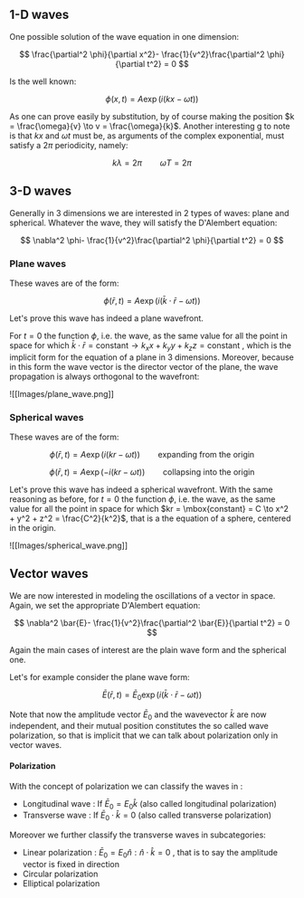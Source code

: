 
## 1-D waves

One possible solution of the wave equation in one dimension:

$$ \frac{\partial^2 \phi}{\partial x^2}- \frac{1}{v^2}\frac{\partial^2 \phi}{\partial t^2} = 0 $$

Is the well known:

$$ \phi(x,t) = A\exp(i(kx-\omega t)) $$

As one can prove easily by substitution, by of course making the position $k = \frac{\omega}{v} \to v = \frac{\omega}{k}$.
Another interesting g to note is that $kx$ and $\omega t$ must be, as arguments of the complex exponential, must satisfy a $2\pi$ periodicity, namely:

$$ k\lambda = 2 \pi \qquad \omega T = 2 \pi $$

## 3-D waves

Generally in 3 dimensions we are interested in 2 types of waves: plane and spherical.
Whatever the wave, they will satisfy the D'Alembert equation:

$$ \nabla^2 \phi- \frac{1}{v^2}\frac{\partial^2 \phi}{\partial t^2} = 0  $$
### Plane waves

These waves are of the form:

$$ \phi (\bar{r}, t) =A\exp(i(\bar{k} \cdot \bar{r}-\omega t))$$

Let's prove this wave has indeed a plane wavefront. 

For $t=0$ the function $\phi$, i.e. the wave, as the same value for all the point in space for which $\bar{k} \cdot \bar{r} = \mbox{constant} \to k_xx+k_yy+k_zz = \mbox{constant}$ , which is the implicit form for the equation of a plane in 3 dimensions.
Moreover, because in this form  the wave vector is the director vector of the plane, the wave propagation is always orthogonal to the wavefront:

![[Images/plane_wave.png]]

### Spherical waves

These waves are of the form:

$$ \phi (\bar{r}, t) =A\exp(i(kr-\omega t)) \qquad \mbox{expanding from the origin} $$

$$ \phi (\bar{r}, t) =A\exp(-i(kr-\omega t)) \qquad \mbox{collapsing into the origin} $$

Let's prove this wave has indeed a spherical wavefront. 
With the same reasoning as before, for $t=0$ the function $\phi$, i.e. the wave, as the same value for all the point in space for which $kr = \mbox{constant} = C \to x^2 + y^2 + z^2 = \frac{C^2}{k^2}$, that is a the equation of a sphere, centered in the origin.

![[Images/spherical_wave.png]]


## Vector waves

We are now interested in modeling the oscillations of a vector in space.
Again, we set the appropriate D'Alembert equation:

$$ \nabla^2 \bar{E}- \frac{1}{v^2}\frac{\partial^2 \bar{E}}{\partial t^2} = 0  $$

Again the main cases of interest are the plain wave form and the spherical one.

Let's for example consider the plane wave form:

$$ \bar{E} (\bar{r}, t) =\bar{E}_0 \exp(i(\bar{k} \cdot \bar{r}-\omega t)) $$

Note that now the amplitude vector $\bar{E}_0$ and the wavevector $\bar{k}$ are now independent, and their mutual position constitutes the so called wave polarization, so that is implicit that we can talk about polarization only in vector waves. 

#### Polarization

With the concept of polarization we can classify the waves in :

- Longitudinal wave : If $\bar{E}_0 = E_0 \hat{k}$ (also called longitudinal polarization)
- Transverse wave : If $\bar{E}_0 \cdot \hat{k} =0$ (also called transverse polarization)

Moreover we further classify the transverse waves in subcategories:

- Linear polarization : $\bar{E}_0 = E_0 \hat{n} : \hat{n} \cdot \hat{k} =0$ , that is to say the amplitude vector is fixed in direction
- Circular polarization
- Elliptical polarization

